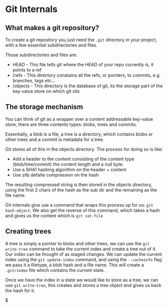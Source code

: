 # Git Internals
 
 ## What makes a git repository?
 
 To create a git repository you just need the `.git` directory in your project, with a few essential subdirectories and files.
 
 Those subdirectories and files are:
 
 - HEAD - This file tells git where the HEAD of your repo currently is, it points to a ref
 - /refs - This directory conatains all the refs, or pointers, to commits, e.g. branches, tags etc...
 - /objects - This directory is the database of git, its the storage part of the key-value store on which git sits 

## The storage mechanism
 
 You can think of git as a wrapper over a content addressable key-value store, there are three contents types: blobs, trees and commits.
 
 Essentially, a blob is a file, a tree is a directory, which contains blobs or other trees and a commit is metadata for a tree.
 
 Git stores all of this in the objects directory. The process for doing so is like:
 
 - Add a header to the content consisting of the content type (blob/tree/commit) the content length and a null byte.
 - Use a SHA1 hashing algorithm on the header + content
 - Use zlib defalte compression on the hash
 
 The resulting compressed string is then stored in the objects directory, using the first 2 chars of the hash as the sub dir and the remaining as the file name.
 
 Git internals give use a command that wraps this process up for us: `git hash-object`. We also get the reverse of this command, which takes a hash and gives us the content which is `git cat-file`

## Creating trees
 
 A tree is simply a pointer to blobs and other trees, we can use the `git write-tree` command to take the current index and create a tree out of it. Our index can be thought of as staged changes. We can update the current index using the `git update-index` command, and using the `--cacheinfo` flag we pass it a filetype, a blob hash and a file name. This will create a `.git/index` file which contains the current state.
 
 Once we have the index in a state we would like to store as a tree, we can use `git write-tree`, this creates and stores a tree object and gives us back the hash for it.

$
